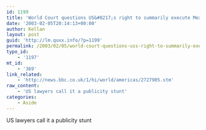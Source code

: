 ```yaml
---
id: 1199
title: 'World Court questions US&#8217;s right to summarily execute Mexicans'
date: '2003-02-05T20:14:13+00:00'
author: Kellan
layout: post
guid: 'http://lm.quxx.info/?p=1199'
permalink: /2003/02/05/world-court-questions-uss-right-to-summarily-execute-mexicans/
typo_id:
    - '1197'
mt_id:
    - '369'
link_related:
    - 'http://news.bbc.co.uk/1/hi/world/americas/2727905.stm'
raw_content:
    - 'US lawyers call it a publicity stunt'
categories:
    - Aside
---
```


US lawyers call it a publicity stunt
